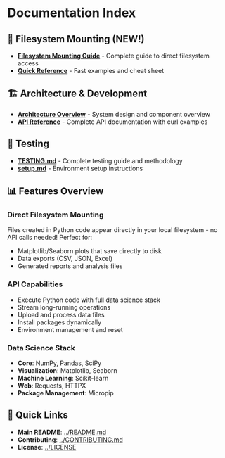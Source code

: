 # Documentation Index

## 📁 Filesystem Mounting (NEW!)

- **[Filesystem Mounting Guide](FILESYSTEM_MOUNTING_GUIDE.md)** - Complete guide to direct filesystem access
- **[Quick Reference](QUICK_REFERENCE_FILESYSTEM.md)** - Fast examples and cheat sheet

## 🏗️ Architecture & Development

- **[Architecture Overview](architecture.md)** - System design and component overview
- **[API Reference](curl-commands.md)** - Complete API documentation with curl examples

## 🧪 Testing

- **[TESTING.md](../TESTING.md)** - Complete testing guide and methodology
- **[setup.md](../setup.md)** - Environment setup instructions

## 📊 Features Overview

### Direct Filesystem Mounting
Files created in Python code appear directly in your local filesystem - no API calls needed! Perfect for:
- Matplotlib/Seaborn plots that save directly to disk
- Data exports (CSV, JSON, Excel)
- Generated reports and analysis files

### API Capabilities
- Execute Python code with full data science stack
- Stream long-running operations
- Upload and process data files
- Install packages dynamically
- Environment management and reset

### Data Science Stack
- **Core**: NumPy, Pandas, SciPy
- **Visualization**: Matplotlib, Seaborn
- **Machine Learning**: Scikit-learn
- **Web**: Requests, HTTPX
- **Package Management**: Micropip

## 🚀 Quick Links

- **Main README**: [../README.md](../README.md)
- **Contributing**: [../CONTRIBUTING.md](../CONTRIBUTING.md)
- **License**: [../LICENSE](../LICENSE)
